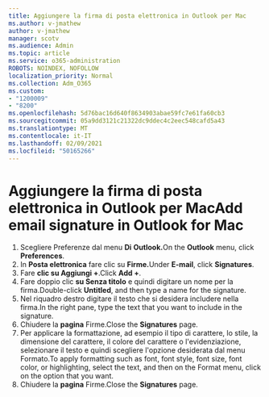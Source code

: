 ```yaml
---
title: Aggiungere la firma di posta elettronica in Outlook per Mac
ms.author: v-jmathew
author: v-jmathew
manager: scotv
ms.audience: Admin
ms.topic: article
ms.service: o365-administration
ROBOTS: NOINDEX, NOFOLLOW
localization_priority: Normal
ms.collection: Adm_O365
ms.custom:
- "1200009"
- "8200"
ms.openlocfilehash: 5d76bac16d640f8634903abae59fc7e61fa60cb3
ms.sourcegitcommit: 05a9dd3121c21322dc9ddec4c2eec548cafd5a43
ms.translationtype: MT
ms.contentlocale: it-IT
ms.lasthandoff: 02/09/2021
ms.locfileid: "50165266"
---
```

# <a name="add-email-signature-in-outlook-for-mac"></a><span data-ttu-id="2d61d-102">Aggiungere la firma di posta elettronica in Outlook per Mac</span><span class="sxs-lookup"><span data-stu-id="2d61d-102">Add email signature in Outlook for Mac</span></span>

1. <span data-ttu-id="2d61d-103">Scegliere Preferenze dal menu **Di** **Outlook.**</span><span class="sxs-lookup"><span data-stu-id="2d61d-103">On the **Outlook** menu, click **Preferences**.</span></span>
2. <span data-ttu-id="2d61d-104">In **Posta elettronica** fare clic su **Firme.**</span><span class="sxs-lookup"><span data-stu-id="2d61d-104">Under **E-mail**, click **Signatures**.</span></span>
3. <span data-ttu-id="2d61d-105">Fare **clic su Aggiungi +**.</span><span class="sxs-lookup"><span data-stu-id="2d61d-105">Click **Add +**.</span></span>
4. <span data-ttu-id="2d61d-106">Fare doppio clic **su Senza titolo** e quindi digitare un nome per la firma.</span><span class="sxs-lookup"><span data-stu-id="2d61d-106">Double-click **Untitled**, and then type a name for the signature.</span></span>
5. <span data-ttu-id="2d61d-107">Nel riquadro destro digitare il testo che si desidera includere nella firma.</span><span class="sxs-lookup"><span data-stu-id="2d61d-107">In the right pane, type the text that you want to include in the signature.</span></span>
6. <span data-ttu-id="2d61d-108">Chiudere la **pagina** Firme.</span><span class="sxs-lookup"><span data-stu-id="2d61d-108">Close the **Signatures** page.</span></span>
7. <span data-ttu-id="2d61d-109">Per applicare la formattazione, ad esempio il tipo di carattere, lo stile, la dimensione del carattere, il colore del carattere o l'evidenziazione, selezionare il testo e quindi scegliere l'opzione desiderata dal menu Formato.</span><span class="sxs-lookup"><span data-stu-id="2d61d-109">To apply formatting such as font, font style, font size, font color, or highlighting, select the text, and then on the Format menu, click on the option that you want.</span></span>
8. <span data-ttu-id="2d61d-110">Chiudere la **pagina** Firme.</span><span class="sxs-lookup"><span data-stu-id="2d61d-110">Close the **Signatures** page.</span></span>
